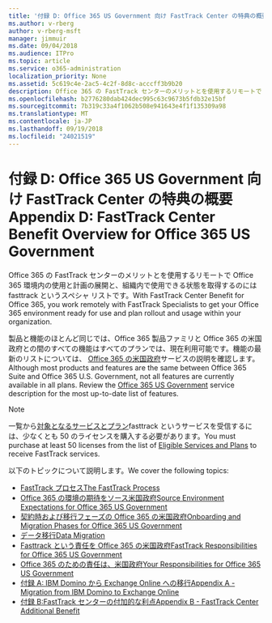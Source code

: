```yaml
---
title: '付録 D: Office 365 US Government 向け FastTrack Center の特典の概要'
ms.author: v-rberg
author: v-rberg-msft
manager: jimmuir
ms.date: 09/04/2018
ms.audience: ITPro
ms.topic: article
ms.service: o365-administration
localization_priority: None
ms.assetid: 5c619c4e-2ac5-4c2f-8d8c-acccff3b9b20
description: Office 365 の FastTrack センターのメリットとを使用するリモートで Office 365 環境内の使用と計画の展開と、組織内で使用できる状態を取得するのには fasttrack というスペシャ リストです。
ms.openlocfilehash: b2776280dab424dec995c63c9673b5fdb32e15bf
ms.sourcegitcommit: 7b319c33a4f1062b508e941643e4f1f135309a98
ms.translationtype: MT
ms.contentlocale: ja-JP
ms.lasthandoff: 09/19/2018
ms.locfileid: "24021519"
---
```

# <a name="appendix-d-fasttrack-center-benefit-overview-for-office-365-us-government"></a><span data-ttu-id="f374b-103">付録 D: Office 365 US Government 向け FastTrack Center の特典の概要</span><span class="sxs-lookup"><span data-stu-id="f374b-103">Appendix D: FastTrack Center Benefit Overview for Office 365 US Government</span></span>

<span data-ttu-id="f374b-104">Office 365 の FastTrack センターのメリットとを使用するリモートで Office 365 環境内の使用と計画の展開と、組織内で使用できる状態を取得するのには fasttrack というスペシャ リストです。</span><span class="sxs-lookup"><span data-stu-id="f374b-104">With FastTrack Center Benefit for Office 365, you work remotely with FastTrack Specialists to get your Office 365 environment ready for use and plan rollout and usage within your organization.</span></span> 
  
<span data-ttu-id="f374b-p101">製品と機能のほとんど同じでは、Office 365 製品ファミリと Office 365 の米国政府との間のすべての機能はすべてのプランでは、現在利用可能です。機能の最新のリストについては、 [Office 365 の米国政府](https://aka.ms/aboutgovcloud)サービスの説明を確認します。</span><span class="sxs-lookup"><span data-stu-id="f374b-p101">Although most products and features are the same between Office 365 Suite and Office 365 U.S. Government, not all features are currently available in all plans. Review the [Office 365 US Government](https://aka.ms/aboutgovcloud) service description for the most up-to-date list of features.</span></span>

> [!NOTE]
><span data-ttu-id="f374b-107">一覧から[対象となるサービスとプラン](eligible-services-and-plans.md)fasttrack というサービスを受信するには、少なくとも 50 のライセンスを購入する必要があります。</span><span class="sxs-lookup"><span data-stu-id="f374b-107">You must purchase at least 50 licenses from the list of [Eligible Services and Plans](eligible-services-and-plans.md) to receive FastTrack services.</span></span>  

<span data-ttu-id="f374b-108">以下のトピックについて説明します。</span><span class="sxs-lookup"><span data-stu-id="f374b-108">We cover the following topics:</span></span>
- [<span data-ttu-id="f374b-109">FastTrack プロセス</span><span class="sxs-lookup"><span data-stu-id="f374b-109">The FastTrack Process</span></span>](fasttrack-process.md) 
- [<span data-ttu-id="f374b-110">Office 365 の環境の期待をソース米国政府</span><span class="sxs-lookup"><span data-stu-id="f374b-110">Source Environment Expectations for Office 365 US Government</span></span>](US-Gov-appendix-source-environment-expectations.md)   
- [<span data-ttu-id="f374b-111">契約時および移行フェーズの Office 365 の米国政府</span><span class="sxs-lookup"><span data-stu-id="f374b-111">Onboarding and Migration Phases for Office 365 US Government</span></span>](US-Gov-appendix-onboarding-and-migration.md)
- [<span data-ttu-id="f374b-112">データ移行</span><span class="sxs-lookup"><span data-stu-id="f374b-112">Data Migration</span></span>](data-migration.md)    
- [<span data-ttu-id="f374b-113">Fasttrack という責任を Office 365 の米国政府</span><span class="sxs-lookup"><span data-stu-id="f374b-113">FastTrack Responsibilities for Office 365 US Government</span></span>](US-Gov-appendix-fasttrack-responsibilities.md)   
- [<span data-ttu-id="f374b-114">Office 365 のための責任は、米国政府</span><span class="sxs-lookup"><span data-stu-id="f374b-114">Your Responsibilities for Office 365 US Government</span></span>](US-Gov-appendix-your-responsibilities.md) 
- [<span data-ttu-id="f374b-115">付録 A: IBM Domino から Exchange Online への移行</span><span class="sxs-lookup"><span data-stu-id="f374b-115">Appendix A - Migration from IBM Domino to Exchange Online</span></span>](from-ibm-domino-to-exchange-online.md)   
- [<span data-ttu-id="f374b-116">付録 B:FastTrack センターの付加的な利点</span><span class="sxs-lookup"><span data-stu-id="f374b-116">Appendix B - FastTrack Center Additional Benefit</span></span>](fasttrack-additional-benefits.md)


